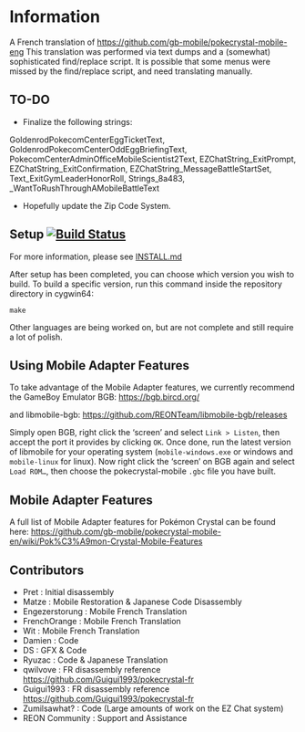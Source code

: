 # Information
A French translation of https://github.com/gb-mobile/pokecrystal-mobile-eng
This translation was performed via text dumps and a (somewhat) sophisticated find/replace script.
It is possible that some menus were missed by the find/replace script, and need translating manually.


## TO-DO

- Finalize the following strings:

GoldenrodPokecomCenterEggTicketText, GoldenrodPokecomCenterOddEggBriefingText, PokecomCenterAdminOfficeMobileScientist2Text, EZChatString_ExitPrompt, EZChatString_ExitConfirmation, EZChatString_MessageBattleStartSet, Text_ExitGymLeaderHonorRoll, Strings_8a483, _WantToRushThroughAMobileBattleText

- Hopefully update the Zip Code System.

## Setup [![Build Status][ci-badge]][ci]

For more information, please see [INSTALL.md](INSTALL.md)

After setup has been completed, you can choose which version you wish to build.
To build a specific version, run this command inside the repository directory in cygwin64:

`make`


Other languages are being worked on, but are not complete and still require a lot of polish.

## Using Mobile Adapter Features

To take advantage of the Mobile Adapter features, we currently recommend the GameBoy Emulator BGB:
https://bgb.bircd.org/

and libmobile-bgb:
https://github.com/REONTeam/libmobile-bgb/releases

Simply open BGB, right click the ‘screen’ and select `Link > Listen`, then accept the port it provides by clicking `OK`.
Once done, run the latest version of libmobile for your operating system (`mobile-windows.exe` or windows and `mobile-linux` for linux).
Now right click the ‘screen’ on BGB again and select `Load ROM…`, then choose the pokecrystal-mobile `.gbc` file you have built.

## Mobile Adapter Features

A full list of Mobile Adapter features for Pokémon Crystal can be found here:
https://github.com/gb-mobile/pokecrystal-mobile-en/wiki/Pok%C3%A9mon-Crystal-Mobile-Features

## Contributors

- Pret           : Initial disassembly
- Matze          : Mobile Restoration & Japanese Code Disassembly
- Engezerstorung : Mobile French Translation
- FrenchOrange   : Mobile French Translation
- Wit            : Mobile French Translation
- Damien         : Code
- DS             : GFX & Code
- Ryuzac         : Code & Japanese Translation
- qwilvove       : FR disassembly reference https://github.com/Guigui1993/pokecrystal-fr
- Guigui1993     : FR disassembly reference https://github.com/Guigui1993/pokecrystal-fr
- Zumilsawhat?   : Code (Large amounts of work on the EZ Chat system)
- REON Community : Support and Assistance

[ci]: https://github.com/pret/pokecrystal/actions
[ci-badge]: https://github.com/pret/pokecrystal/actions/workflows/main.yml/badge.svg
